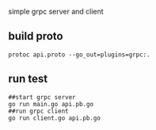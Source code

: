 simple grpc server and client

build proto
-----------
````
protoc api.proto --go_out=plugins=grpc:.
````

run test
--------
````
##start grpc server
go run main.go api.pb.go
##run grpc client
go run client.go api.pb.go
````
